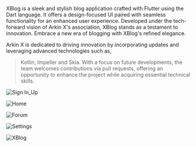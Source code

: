 XBlog is a sleek and stylish blog application crafted with Flutter using the Dart language. It offers a design-focused UI paired with seamless functionality for an enhanced user experience. Developed under the tech-forward vision of Arkin X's association, XBlog stands as a testament to innovation. Embrace a new era of blogging with XBlog's refined elegance.

Arkin X is dedicated to driving innovation by incorporating updates and leveraging advanced technologies such as,
> Kotlin,
> Impeller and
>  Skia.
With a focus on future developments, the team welcomes contributions via pull requests, offering an opportunity to enhance the project while acquiring essential technical skills.

![Sign In_Up](https://github.com/user-attachments/assets/fffedcde-8531-44fe-a46d-2b93dcee043b)

![Home](https://github.com/user-attachments/assets/aad1049d-fe90-49a1-b44b-b95cf5f2df67)

![Forum](https://github.com/user-attachments/assets/6553e43a-e5c8-4674-8f38-9d359c6ef383)

![Settings](https://github.com/user-attachments/assets/e0e94c29-2824-4ad6-bb24-a9424f6d784e)

![XBlog](https://github.com/user-attachments/assets/6b593665-214c-4850-a5f7-41b427018c58)
